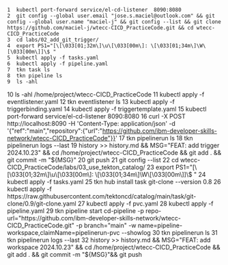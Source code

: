     1  kubectl port-forward service/el-cd-listener  8090:8080
    2  git config --global user.email "jose.s.maciel@outlook.com" && git config --global user.name "maciel-j" && git config --list && git clone https://github.com/maciel-j/wtecc-CICD_PracticeCode.git && cd wtecc-CICD_PracticeCode
    3  cd labs/02_add_git_trigger/
    4  export PS1="[\[\033[01;32m\]\u\[\033[00m\]: \[\033[01;34m\]\W\[\033[00m\]]\$ "
    5  kubectl apply -f tasks.yaml
    6  kubectl apply -f pipeline.yaml
    7  tkn task ls
    8  tkn pipeline ls
    9  ls -ahl
   10  ls -ahl /home/project/wtecc-CICD_PracticeCode
   11  kubectl apply -f eventlistener.yaml
   12  tkn eventlistener ls
   13  kubectl apply -f triggerbinding.yaml
   14  kubectl apply -f triggertemplate.yaml
   15  kubectl port-forward service/el-cd-listener  8090:8080
   16  curl -X POST http://localhost:8090   -H 'Content-Type: application/json'   -d '{"ref":"main","repository":{"url":"https://github.com/ibm-developer-skills-network/wtecc-CICD_PracticeCode"}}'
   17  tkn pipelinerun ls
   18  tkn pipelinerun logs --last
   19  history >> history.md && MSG="FEAT: add trigger 2024.10.23" && cd /home/project/wtecc-CICD_PracticeCode && git add . && git commit -m "${MSG}"
   20  git push
   21  git config --list
   22  cd wtecc-CICD_PracticeCode/labs/03_use_tekton_catalog/
   23  export PS1="[\[\033[01;32m\]\u\[\033[00m\]: \[\033[01;34m\]\W\[\033[00m\]]\$ "
   24  kubectl apply -f tasks.yaml
   25  tkn hub install task git-clone --version 0.8
   26  kubectl apply -f https://raw.githubusercontent.com/tektoncd/catalog/main/task/git-clone/0.9/git-clone.yaml
   27  kubectl apply -f pvc.yaml
   28  kubectl apply -f pipeline.yaml
   29  tkn pipeline start cd-pipeline     -p repo-url="https://github.com/ibm-developer-skills-network/wtecc-CICD_PracticeCode.git"     -p branch="main"     -w name=pipeline-workspace,claimName=pipelinerun-pvc     --showlog
   30  tkn pipelinerun ls
   31  tkn pipelinerun logs --last
   32  history >> history.md && MSG="FEAT: add workspace 2024.10.23" && cd /home/project/wtecc-CICD_PracticeCode && git add . && git commit -m "${MSG}"&& git push
